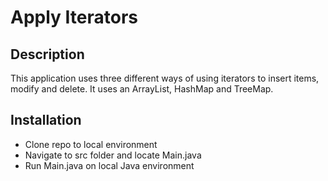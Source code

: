 # Apply Iterators

## Description

This application uses three different 
ways of using iterators to insert items,
modify and delete. It uses an ArrayList,
HashMap and TreeMap.

## Installation

- Clone repo to local environment
- Navigate to src folder and locate Main.java
- Run Main.java on local Java environment
